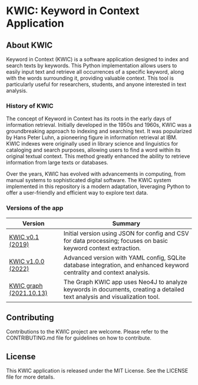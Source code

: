 # KWIC: Keyword in Context Application

## About KWIC

Keyword in Context (KWIC) is a software application designed to index and search texts by keywords. This Python implementation allows users to easily input text and retrieve all occurrences of a specific keyword, along with the words surrounding it, providing valuable context. This tool is particularly useful for researchers, students, and anyone interested in text analysis.

### History of KWIC

The concept of Keyword in Context has its roots in the early days of information retrieval. Initially developed in the 1950s and 1960s, KWIC was a groundbreaking approach to indexing and searching text. It was popularized by Hans Peter Luhn, a pioneering figure in information retrieval at IBM. KWIC indexes were originally used in library science and linguistics for cataloging and search purposes, allowing users to find a word within its original textual context. This method greatly enhanced the ability to retrieve information from large texts or databases.

Over the years, KWIC has evolved with advancements in computing, from manual systems to sophisticated digital software. The KWIC system implemented in this repository is a modern adaptation, leveraging Python to offer a user-friendly and efficient way to explore text data.

### Versions of the app

| Version | Summary |
|---------|---------|
| [KWIC v0.1 (2019)](KWIC1/readme.md) | Initial version using JSON for config and CSV for data processing; focuses on basic keyword context extraction. |
| [KWIC v1.0.0 (2022)](KWIC2/readme.md) | Advanced version with YAML config, SQLite database integration, and enhanced keyword centrality and context analysis. |
| [KWIC graph (2021.10.13)](graph/minimonolith.py) | The Graph KWIC app uses Neo4J to analyze keywords in documents, creating a detailed text analysis and visualization tool. |


## Contributing

Contributions to the KWIC project are welcome. Please refer to the CONTRIBUTING.md file for guidelines on how to contribute.

## License

This KWIC application is released under the MIT License. See the LICENSE file for more details.